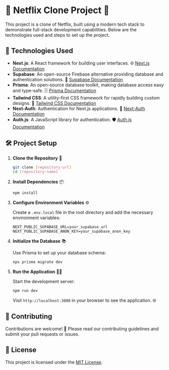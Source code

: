 # 🎥 Netflix Clone Project 🍿

This project is a clone of Netflix, built using a modern tech stack to demonstrate full-stack development capabilities. Below are the technologies used and steps to set up the project.

## 🚀 Technologies Used

- **Next.js**: A React framework for building user interfaces. 🌐 [Next.js Documentation](https://nextjs.org/)
- **Supabase**: An open-source Firebase alternative providing database and authentication solutions. 🔐 [Supabase Documentation](https://supabase.com/)
- **Prisma**: An open-source database toolkit, making database access easy and type-safe. 🗄️ [Prisma Documentation](https://www.prisma.io/)
- **Tailwind CSS**: A utility-first CSS framework for rapidly building custom designs. 🎨 [Tailwind CSS Documentation](https://tailwindcss.com/)
- **Next-Auth**: Authentication for Next.js applications. 🔑 [Next-Auth Documentation](https://next-auth.js.org/)
- **Auth.js**: A JavaScript library for authentication. 🛡️ [Auth.js Documentation](https://authjs.dev/)

## 🛠️ Project Setup

1. **Clone the Repository** 📂

   ```bash
   git clone [repository-url]
   cd [repository-name]
   ```

2. **Install Dependencies** 📦

   ```bash
   npm install
   ```

3. **Configure Environment Variables** ⚙️

   Create a `.env.local` file in the root directory and add the necessary environment variables:

   ```env
   NEXT_PUBLIC_SUPABASE_URL=your_supabase_url
   NEXT_PUBLIC_SUPABASE_ANON_KEY=your_supabase_anon_key
   ```

4. **Initialize the Database** 📚

   Use Prisma to set up your database schema:

   ```bash
   npx prisma migrate dev
   ```

5. **Run the Application** 🏃‍♂️

   Start the development server:

   ```bash
   npm run dev
   ```

   Visit `http://localhost:3000` in your browser to see the application. 🌐

## 👥 Contributing

Contributions are welcome! 🙌 Please read our contributing guidelines and submit your pull requests or issues.

## 📄 License

This project is licensed under the [MIT License](LICENSE).
